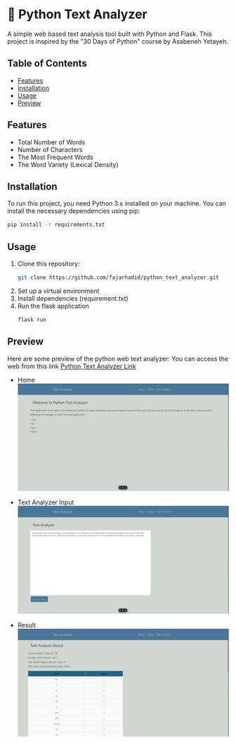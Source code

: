# :mag_right: Python Text Analyzer

A simple web based text analysis tool built with Python and Flask. This project is inspired by the "30 Days of Python" course by Asabeneh Yetayeh.

## Table of Contents

- [Features](#features)
- [Installation](#installation)
- [Usage](#usage)
- [Preview](#preview)

## Features

- Total Number of Words
- Number of Characters
- The Most Frequent Words
- The Word Variety (Lexical Density)

## Installation

To run this project, you need Python 3.x installed on your machine. You can install the necessary dependencies using pip:

```bash
pip install -r requirements.txt
```

## Usage
1. Clone this repository: 
	```bash
	git clone https://github.com/fajarhadid/python_text_analyzer.git
	```
2.  Set up a virtual environment
3. Install dependencies (requirement.txt)
4. Run the flask application
	```bash
	flask run
	```

## Preview
Here are some preview of the python web text analyzer:
You can access the web from this link [Python Text Analyzer Link](https://python-text-analyzer.vercel.app/)
- Home
![Home Page](./images/home.png)

- Text Analyzer Input
![Text Analyzer Input](./images/text-analyzer.png)

- Result
![Result Page](./images/result.png)